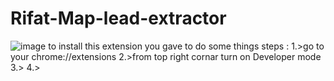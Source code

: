 # Rifat-Map-lead-extractor
![image](https://user-images.githubusercontent.com/54050481/113316646-6957b100-9330-11eb-98cd-00f52c65cfc0.png)
to install this extension you gave to do some things 
steps :
1.>go to your chrome://extensions
2.>from top right cornar turn on Developer mode 
3.>
4.>
